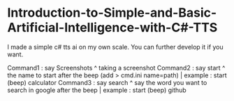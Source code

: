 # Introduction-to-Simple-and-Basic-Artificial-Intelligence-with-C#-TTS

I made a simple c# tts ai  on my own scale. You can further develop it if you want.

Command1 : say Screenshots ^ taking a screenshot
Command2 : say start ^ the name to start after the beep (add > cmd.ini name=path) | example : start (beep) calculator
Command3 : say search ^ say the word you want to search in google after the beep | example : start (beep) github
